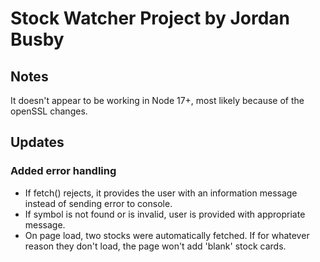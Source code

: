 # Stock Watcher Project by Jordan Busby

## Notes
It doesn't appear to be working in Node 17+, most likely because of the openSSL changes. 

## Updates

### Added error handling
- If fetch() rejects, it provides the user with an information message instead of sending error to console.
- If symbol is not found or is invalid, user is provided with appropriate message.
- On page load, two stocks were automatically fetched. If for whatever reason they don't load, the page won't add 'blank' stock cards.